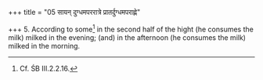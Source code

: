+++
title = "05 सायन् दुग्धमपररात्रे प्रातर्दुग्धमपराह्णे"

+++
5. According to some[^1] in the second half of the hight (he consumes the milk) milked in the evening; (and) in the afternoon (he consumes the milk) milked in the morning.  


[^1]: Cf. ŚB III.2.2.16.
